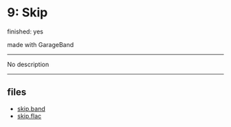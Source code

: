 # 9: Skip

finished: yes

made with GarageBand

---

No description


---
## files
- [skip.band](files/skip.band)
- [skip.flac](files/skip.flac)
